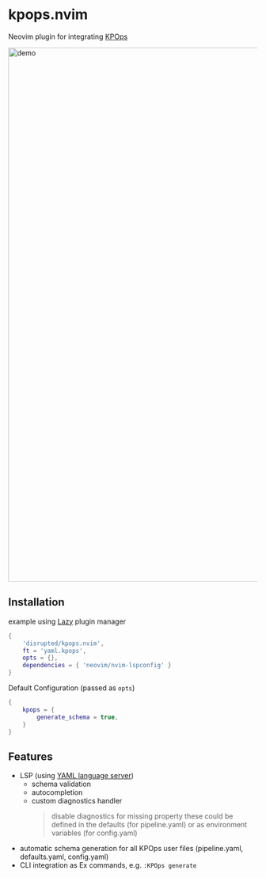 # kpops.nvim

Neovim plugin for integrating [KPOps](https://github.com/bakdata/kpops)

<img width="1078" alt="demo" src="https://github.com/disrupted/kpops.nvim/assets/4771462/53888675-d0f1-4297-8441-4d42887fafef">

## Installation

example using [Lazy](https://github.com/folke/lazy.nvim) plugin manager

```lua
{
    'disrupted/kpops.nvim',
    ft = 'yaml.kpops',
    opts = {},
    dependencies = { 'neovim/nvim-lspconfig' }
}
```

Default Configuration (passed as `opts`)

```lua
{
    kpops = {
        generate_schema = true,
    }
}
```

## Features

- LSP (using [YAML language server](https://github.com/redhat-developer/yaml-language-server))
  - schema validation
  - autocompletion
  - custom diagnostics handler
    > disable diagnostics for missing property
    > these could be defined in the defaults (for pipeline.yaml)
    > or as environment variables (for config.yaml)
- automatic schema generation for all KPOps user files (pipeline.yaml, defaults.yaml, config.yaml)
- CLI integration as Ex commands, e.g. `:KPOps generate`
